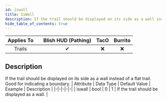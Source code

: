 ```yaml
---
id: iswall
title: IsWall
description: If the trail should be displayed on its side as a wall instead of a flat trail. Good for indicating a boundary.
hide_table_of_contents: true
---
```

| Applies To | | Blish HUD (Pathing) | TacO | Burrito |
|-|-|-|-|-|
| <center>Trails</center> | | <center>✔</center> | <center>❌</center> | <center>❌</center> |


## Description
If the trail should be displayed on its side as a wall instead of a flat trail. Good for indicating a boundary.
| Attribute | Data Type | Default Value | Example | Description |
|-|-|-|-|-|
| iswall	 | bool | 0 | 1 | If the trail should be displayed as a wall. | 

